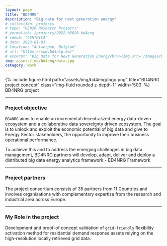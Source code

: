 ```yaml
---
layout: page
title: "BD4NRG" 
description: "Big data for next generation energy"
# collection: projects
# type: "H2020 Research Projects"
# permalink: /projects/2022-h2020-bd4eng
# venue: "CENTRICA"
# date: 2022-01-01
# location: "Antwerpen, Belgium"
# url: "https://www.bd4nrg.eu/"
# excerpt: "Big Data for Next Generation Energy<br/><img src='/images/bd4eng/logo.png' style='width:350px;height:100px;'>"
img: assets/img/bd4eng/data.jpg
category: work
---
```


<div class="row justify-content-sm-center">
    <div class="col-sm-8 mt-3 mt-md-0">
        {% include figure.html path="assets/img/bd4eng/logo.png" title="BD4NRG project concept" class="img-fluid rounded z-depth-1" width='500' %}
    </div>
</div>
<div class="caption">
    BD4NRG project
</div>

***

### Project objective

`BD4NRG` aims to enable an incremental decentralized energy data-driven ecosystem and a collaborative data sovereignty driven ecosystem. The goal is to unlock and exploit the economic potential of big data and give to Energy Sector stakeholders, the opportunity to improve their business operational performance.

To achieve this and to address the emerging challenges in big data management, BD4NRG partners will develop, adapt, deliver and deploy a distributed big data energy analytics framework - BD4NRG Framework.

***

### Project partners

The project consortium consists of 35 partners from 11 Countries and involves organisations with complementary expertise from the research and industrial area across Europe.

***

### My Role in the project

Development and proof-of concept validation of `grid-friendly` flexibility activation method for residential demand response assets relying on the high-resolution locally retrieved grid data.